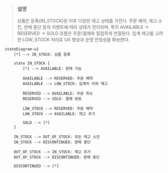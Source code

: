 > ### 설명
> 상품은 등록(IN_STOCK)된 이후 다양한 재고 상태를 가진다.
주문 예약, 재고 소진, 판매 중단 등의 이벤트에 따라 상태가 전이되며,
특히 AVAILABLE → RESERVED → SOLD 흐름은 주문/결제와 밀접하게 연결된다.
임계 재고를 고려한 LOW_STOCK 처리로 UX 향상과 운영 안정성을 확보한다.

```mermaid
stateDiagram-v2
    [*] --> IN_STOCK: 상품 등록
    
    state IN_STOCK {
        [*] --> AVAILABLE: 판매 가능
        
        AVAILABLE --> RESERVED: 주문 예약
        AVAILABLE --> LOW_STOCK: 임계치 이하 재고
        
        RESERVED --> AVAILABLE: 주문 취소
        RESERVED --> SOLD: 결제 완료
        
        LOW_STOCK --> RESERVED: 주문 예약
        LOW_STOCK --> AVAILABLE: 재고 추가
        
        SOLD --> [*]
    }
    
    IN_STOCK --> OUT_OF_STOCK: 모든 재고 소진
    IN_STOCK --> DISCONTINUED: 판매 중단
    
    OUT_OF_STOCK --> IN_STOCK: 재고 추가
    OUT_OF_STOCK --> DISCONTINUED: 판매 중단
    
    DISCONTINUED --> [*]
```